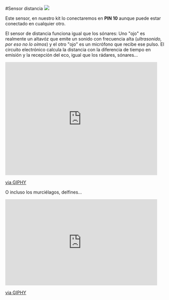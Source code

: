 #Sensor distancia
![](https://i.imgur.com/t4vFZ0y.jpg)

Este sensor, en nuestro kit lo conectaremos en **PIN 10** aunque puede estar conectado en cualquier otro.

El sensor de distancia funciona igual que los sónares: Uno "ojo" es realmente un altavóz que emite un sonido con frecuencia alta (*ultrasonido, por eso no lo oímos*) y el otro "ojo" es un micrófono que recibe ese pulso. El circuito electrónico calcula la distancia con la diferencia de tiempo en emisión y la recepción del eco, igual que los rádares, sónares...

<iframe src="https://giphy.com/embed/4xGCaTMCO59le" width="480" height="357" frameBorder="0" class="giphy-embed" allowFullScreen></iframe><p><a href="https://giphy.com/gifs/vintage-tech-4xGCaTMCO59le">via GIPHY</a></p>

O incluso los murciélagos, delfines...

<iframe src="https://giphy.com/embed/3o7TKu5aIDY4tU3SXm" width="480" height="272" frameBorder="0" class="giphy-embed" allowFullScreen></iframe><p><a href="https://giphy.com/gifs/3o7TKu5aIDY4tU3SXm">via GIPHY</a></p>
